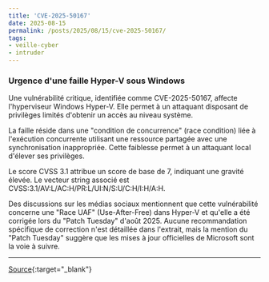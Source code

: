 ```yaml
---
title: 'CVE-2025-50167'
date: 2025-08-15
permalink: /posts/2025/08/15/cve-2025-50167/
tags:
- veille-cyber
- intruder
---
```

### Urgence d'une faille Hyper-V sous Windows

Une vulnérabilité critique, identifiée comme CVE-2025-50167, affecte l'hyperviseur Windows Hyper-V. Elle permet à un attaquant disposant de privilèges limités d'obtenir un accès au niveau système.

La faille réside dans une "condition de concurrence" (race condition) liée à l'exécution concurrente utilisant une ressource partagée avec une synchronisation inappropriée. Cette faiblesse permet à un attaquant local d'élever ses privilèges.

Le score CVSS 3.1 attribue un score de base de 7, indiquant une gravité élevée. Le vecteur string associé est CVSS:3.1/AV:L/AC:H/PR:L/UI:N/S:U/C:H/I:H/A:H.

Des discussions sur les médias sociaux mentionnent que cette vulnérabilité concerne une "Race UAF" (Use-After-Free) dans Hyper-V et qu'elle a été corrigée lors du "Patch Tuesday" d'août 2025. Aucune recommandation spécifique de correction n'est détaillée dans l'extrait, mais la mention du "Patch Tuesday" suggère que les mises à jour officielles de Microsoft sont la voie à suivre.

---
[Source](https://cvemon.intruder.io/cves/CVE-2025-50167){:target="_blank"}
